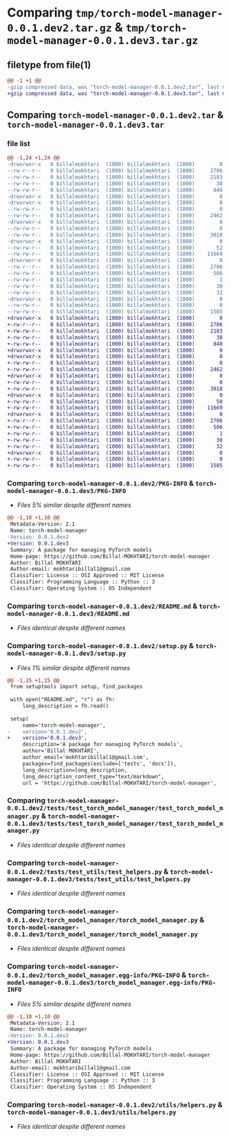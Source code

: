 # Comparing `tmp/torch-model-manager-0.0.1.dev2.tar.gz` & `tmp/torch-model-manager-0.0.1.dev3.tar.gz`

## filetype from file(1)

```diff
@@ -1 +1 @@
-gzip compressed data, was "torch-model-manager-0.0.1.dev2.tar", last modified: Tue Apr  2 21:27:48 2024, max compression
+gzip compressed data, was "torch-model-manager-0.0.1.dev3.tar", last modified: Tue Apr  2 21:45:50 2024, max compression
```

## Comparing `torch-model-manager-0.0.1.dev2.tar` & `torch-model-manager-0.0.1.dev3.tar`

### file list

```diff
@@ -1,24 +1,24 @@
-drwxrwxr-x   0 billalmokhtari  (1000) billalmokhtari  (1000)        0 2024-04-02 21:27:48.176405 torch-model-manager-0.0.1.dev2/
--rw-r--r--   0 billalmokhtari  (1000) billalmokhtari  (1000)     2706 2024-04-02 21:27:48.176405 torch-model-manager-0.0.1.dev2/PKG-INFO
--rw-rw-r--   0 billalmokhtari  (1000) billalmokhtari  (1000)     2183 2024-04-02 16:34:05.000000 torch-model-manager-0.0.1.dev2/README.md
--rw-rw-r--   0 billalmokhtari  (1000) billalmokhtari  (1000)       38 2024-04-02 21:27:48.176405 torch-model-manager-0.0.1.dev2/setup.cfg
--rw-rw-r--   0 billalmokhtari  (1000) billalmokhtari  (1000)      840 2024-04-02 21:25:35.000000 torch-model-manager-0.0.1.dev2/setup.py
-drwxrwxr-x   0 billalmokhtari  (1000) billalmokhtari  (1000)        0 2024-04-02 21:27:48.164405 torch-model-manager-0.0.1.dev2/tests/
-drwxrwxr-x   0 billalmokhtari  (1000) billalmokhtari  (1000)        0 2024-04-02 21:27:48.168405 torch-model-manager-0.0.1.dev2/tests/test_torch_model_manager/
--rw-rw-r--   0 billalmokhtari  (1000) billalmokhtari  (1000)        0 2024-04-02 16:34:05.000000 torch-model-manager-0.0.1.dev2/tests/test_torch_model_manager/__init__.py
--rw-rw-r--   0 billalmokhtari  (1000) billalmokhtari  (1000)     2462 2024-04-02 21:24:16.000000 torch-model-manager-0.0.1.dev2/tests/test_torch_model_manager/test_torch_model_manager.py
-drwxrwxr-x   0 billalmokhtari  (1000) billalmokhtari  (1000)        0 2024-04-02 21:27:48.172405 torch-model-manager-0.0.1.dev2/tests/test_utils/
--rw-rw-r--   0 billalmokhtari  (1000) billalmokhtari  (1000)        0 2024-04-02 16:34:05.000000 torch-model-manager-0.0.1.dev2/tests/test_utils/__init__.py
--rw-rw-r--   0 billalmokhtari  (1000) billalmokhtari  (1000)     3018 2024-04-02 16:34:05.000000 torch-model-manager-0.0.1.dev2/tests/test_utils/test_helpers.py
-drwxrwxr-x   0 billalmokhtari  (1000) billalmokhtari  (1000)        0 2024-04-02 21:27:48.172405 torch-model-manager-0.0.1.dev2/torch_model_manager/
--rw-rw-r--   0 billalmokhtari  (1000) billalmokhtari  (1000)       52 2024-04-02 17:11:55.000000 torch-model-manager-0.0.1.dev2/torch_model_manager/__init__.py
--rw-rw-r--   0 billalmokhtari  (1000) billalmokhtari  (1000)    11669 2024-04-02 16:34:05.000000 torch-model-manager-0.0.1.dev2/torch_model_manager/torch_model_manager.py
-drwxrwxr-x   0 billalmokhtari  (1000) billalmokhtari  (1000)        0 2024-04-02 21:27:48.176405 torch-model-manager-0.0.1.dev2/torch_model_manager.egg-info/
--rw-r--r--   0 billalmokhtari  (1000) billalmokhtari  (1000)     2706 2024-04-02 21:27:48.000000 torch-model-manager-0.0.1.dev2/torch_model_manager.egg-info/PKG-INFO
--rw-rw-r--   0 billalmokhtari  (1000) billalmokhtari  (1000)      506 2024-04-02 21:27:48.000000 torch-model-manager-0.0.1.dev2/torch_model_manager.egg-info/SOURCES.txt
--rw-rw-r--   0 billalmokhtari  (1000) billalmokhtari  (1000)        1 2024-04-02 21:27:48.000000 torch-model-manager-0.0.1.dev2/torch_model_manager.egg-info/dependency_links.txt
--rw-rw-r--   0 billalmokhtari  (1000) billalmokhtari  (1000)       30 2024-04-02 21:27:48.000000 torch-model-manager-0.0.1.dev2/torch_model_manager.egg-info/requires.txt
--rw-rw-r--   0 billalmokhtari  (1000) billalmokhtari  (1000)       32 2024-04-02 21:27:48.000000 torch-model-manager-0.0.1.dev2/torch_model_manager.egg-info/top_level.txt
-drwxrwxr-x   0 billalmokhtari  (1000) billalmokhtari  (1000)        0 2024-04-02 21:27:48.176405 torch-model-manager-0.0.1.dev2/utils/
--rw-rw-r--   0 billalmokhtari  (1000) billalmokhtari  (1000)        0 2024-04-02 16:34:05.000000 torch-model-manager-0.0.1.dev2/utils/__init__.py
--rw-rw-r--   0 billalmokhtari  (1000) billalmokhtari  (1000)     1585 2024-04-02 16:34:05.000000 torch-model-manager-0.0.1.dev2/utils/helpers.py
+drwxrwxr-x   0 billalmokhtari  (1000) billalmokhtari  (1000)        0 2024-04-02 21:45:50.346218 torch-model-manager-0.0.1.dev3/
+-rw-r--r--   0 billalmokhtari  (1000) billalmokhtari  (1000)     2706 2024-04-02 21:45:50.342218 torch-model-manager-0.0.1.dev3/PKG-INFO
+-rw-rw-r--   0 billalmokhtari  (1000) billalmokhtari  (1000)     2183 2024-04-02 16:34:05.000000 torch-model-manager-0.0.1.dev3/README.md
+-rw-rw-r--   0 billalmokhtari  (1000) billalmokhtari  (1000)       38 2024-04-02 21:45:50.346218 torch-model-manager-0.0.1.dev3/setup.cfg
+-rw-rw-r--   0 billalmokhtari  (1000) billalmokhtari  (1000)      840 2024-04-02 21:45:29.000000 torch-model-manager-0.0.1.dev3/setup.py
+drwxrwxr-x   0 billalmokhtari  (1000) billalmokhtari  (1000)        0 2024-04-02 21:45:50.334218 torch-model-manager-0.0.1.dev3/tests/
+drwxrwxr-x   0 billalmokhtari  (1000) billalmokhtari  (1000)        0 2024-04-02 21:45:50.338218 torch-model-manager-0.0.1.dev3/tests/test_torch_model_manager/
+-rw-rw-r--   0 billalmokhtari  (1000) billalmokhtari  (1000)        0 2024-04-02 16:34:05.000000 torch-model-manager-0.0.1.dev3/tests/test_torch_model_manager/__init__.py
+-rw-rw-r--   0 billalmokhtari  (1000) billalmokhtari  (1000)     2462 2024-04-02 21:24:16.000000 torch-model-manager-0.0.1.dev3/tests/test_torch_model_manager/test_torch_model_manager.py
+drwxrwxr-x   0 billalmokhtari  (1000) billalmokhtari  (1000)        0 2024-04-02 21:45:50.338218 torch-model-manager-0.0.1.dev3/tests/test_utils/
+-rw-rw-r--   0 billalmokhtari  (1000) billalmokhtari  (1000)        0 2024-04-02 16:34:05.000000 torch-model-manager-0.0.1.dev3/tests/test_utils/__init__.py
+-rw-rw-r--   0 billalmokhtari  (1000) billalmokhtari  (1000)     3018 2024-04-02 16:34:05.000000 torch-model-manager-0.0.1.dev3/tests/test_utils/test_helpers.py
+drwxrwxr-x   0 billalmokhtari  (1000) billalmokhtari  (1000)        0 2024-04-02 21:45:50.338218 torch-model-manager-0.0.1.dev3/torch_model_manager/
+-rw-rw-r--   0 billalmokhtari  (1000) billalmokhtari  (1000)       50 2024-04-02 21:41:02.000000 torch-model-manager-0.0.1.dev3/torch_model_manager/__init__.py
+-rw-rw-r--   0 billalmokhtari  (1000) billalmokhtari  (1000)    11669 2024-04-02 16:34:05.000000 torch-model-manager-0.0.1.dev3/torch_model_manager/torch_model_manager.py
+drwxrwxr-x   0 billalmokhtari  (1000) billalmokhtari  (1000)        0 2024-04-02 21:45:50.342218 torch-model-manager-0.0.1.dev3/torch_model_manager.egg-info/
+-rw-r--r--   0 billalmokhtari  (1000) billalmokhtari  (1000)     2706 2024-04-02 21:45:50.000000 torch-model-manager-0.0.1.dev3/torch_model_manager.egg-info/PKG-INFO
+-rw-rw-r--   0 billalmokhtari  (1000) billalmokhtari  (1000)      506 2024-04-02 21:45:50.000000 torch-model-manager-0.0.1.dev3/torch_model_manager.egg-info/SOURCES.txt
+-rw-rw-r--   0 billalmokhtari  (1000) billalmokhtari  (1000)        1 2024-04-02 21:45:50.000000 torch-model-manager-0.0.1.dev3/torch_model_manager.egg-info/dependency_links.txt
+-rw-rw-r--   0 billalmokhtari  (1000) billalmokhtari  (1000)       30 2024-04-02 21:45:50.000000 torch-model-manager-0.0.1.dev3/torch_model_manager.egg-info/requires.txt
+-rw-rw-r--   0 billalmokhtari  (1000) billalmokhtari  (1000)       32 2024-04-02 21:45:50.000000 torch-model-manager-0.0.1.dev3/torch_model_manager.egg-info/top_level.txt
+drwxrwxr-x   0 billalmokhtari  (1000) billalmokhtari  (1000)        0 2024-04-02 21:45:50.342218 torch-model-manager-0.0.1.dev3/utils/
+-rw-rw-r--   0 billalmokhtari  (1000) billalmokhtari  (1000)        0 2024-04-02 16:34:05.000000 torch-model-manager-0.0.1.dev3/utils/__init__.py
+-rw-rw-r--   0 billalmokhtari  (1000) billalmokhtari  (1000)     1585 2024-04-02 16:34:05.000000 torch-model-manager-0.0.1.dev3/utils/helpers.py
```

### Comparing `torch-model-manager-0.0.1.dev2/PKG-INFO` & `torch-model-manager-0.0.1.dev3/PKG-INFO`

 * *Files 5% similar despite different names*

```diff
@@ -1,10 +1,10 @@
 Metadata-Version: 2.1
 Name: torch-model-manager
-Version: 0.0.1.dev2
+Version: 0.0.1.dev3
 Summary: A package for managing PyTorch models
 Home-page: https://github.com/Billal-MOKHTARI/torch-model-manager
 Author: Billal MOKHTARI
 Author-email: mokhtaribillal1@gmail.com
 Classifier: License :: OSI Approved :: MIT License
 Classifier: Programming Language :: Python :: 3
 Classifier: Operating System :: OS Independent
```

### Comparing `torch-model-manager-0.0.1.dev2/README.md` & `torch-model-manager-0.0.1.dev3/README.md`

 * *Files identical despite different names*

### Comparing `torch-model-manager-0.0.1.dev2/setup.py` & `torch-model-manager-0.0.1.dev3/setup.py`

 * *Files 1% similar despite different names*

```diff
@@ -1,15 +1,15 @@
 from setuptools import setup, find_packages
 
 with open("README.md", "r") as fh:
     long_description = fh.read()
 
 setup(
     name='torch-model-manager',
-    version='0.0.1.dev2',
+    version='0.0.1.dev3',
     description='A package for managing PyTorch models',
     author='Billal MOKHTARI',
     author_email='mokhtaribillal1@gmail.com',
     packages=find_packages(exclude=['tests', 'docs']),
     long_description=long_description,
     long_description_content_type="text/markdown",
     url = 'https://github.com/Billal-MOKHTARI/torch-model-manager',
```

### Comparing `torch-model-manager-0.0.1.dev2/tests/test_torch_model_manager/test_torch_model_manager.py` & `torch-model-manager-0.0.1.dev3/tests/test_torch_model_manager/test_torch_model_manager.py`

 * *Files identical despite different names*

### Comparing `torch-model-manager-0.0.1.dev2/tests/test_utils/test_helpers.py` & `torch-model-manager-0.0.1.dev3/tests/test_utils/test_helpers.py`

 * *Files identical despite different names*

### Comparing `torch-model-manager-0.0.1.dev2/torch_model_manager/torch_model_manager.py` & `torch-model-manager-0.0.1.dev3/torch_model_manager/torch_model_manager.py`

 * *Files identical despite different names*

### Comparing `torch-model-manager-0.0.1.dev2/torch_model_manager.egg-info/PKG-INFO` & `torch-model-manager-0.0.1.dev3/torch_model_manager.egg-info/PKG-INFO`

 * *Files 5% similar despite different names*

```diff
@@ -1,10 +1,10 @@
 Metadata-Version: 2.1
 Name: torch-model-manager
-Version: 0.0.1.dev2
+Version: 0.0.1.dev3
 Summary: A package for managing PyTorch models
 Home-page: https://github.com/Billal-MOKHTARI/torch-model-manager
 Author: Billal MOKHTARI
 Author-email: mokhtaribillal1@gmail.com
 Classifier: License :: OSI Approved :: MIT License
 Classifier: Programming Language :: Python :: 3
 Classifier: Operating System :: OS Independent
```

### Comparing `torch-model-manager-0.0.1.dev2/utils/helpers.py` & `torch-model-manager-0.0.1.dev3/utils/helpers.py`

 * *Files identical despite different names*

